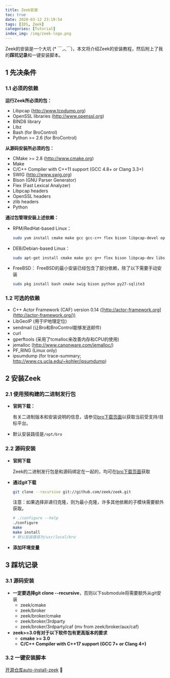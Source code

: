 ```yaml
---
title: Zeek安装
toc: true
date: 2020-03-12 23:19:54
tags: [IDS, Zeek]
categories: [Tutorial]
index_img: /img/zeek-logo.png
---
```


Zeek的安装是一个大坑  (* ￣︿￣)，本文将介绍Zeek的安装教程，然后附上了我的**踩坑记录**和一键安装脚本。

<!--more-->

## 1 先决条件

### 1.1 必须的依赖

**运行Zeek所必须的包：**

- Libpcap (http://www.tcpdump.org)
- OpenSSL libraries (http://www.openssl.org)
- BIND8 library
- Libz
- Bash (for BroControl)
- Python >= 2.6 (for BroControl)

**从源码安装所必须的包：**

- CMake >= 2.8 (http://www.cmake.org)
- Make
- C/C++ Compiler with C++11 support (GCC 4.8+ or Clang 3.3+)
- SWIG (http://www.swig.org)
- Bison (GNU Parser Generator)
- Flex (Fast Lexical Analyzer)
- Libpcap headers
- OpenSSL headers
- zlib headers
- Python

**通过包管理安装上述依赖：**

- RPM/RedHat-based Linux：

  ```bash
  sudo yum install cmake make gcc gcc-c++ flex bison libpcap-devel openssl-devel python-devel swig zlib-devel
  ```

- DEB/Debian-based Linux：

  ```Bash
  sudo apt-get install cmake make gcc g++ flex bison libpcap-dev libssl-dev python-dev swig zlib1g-dev
  ```

- FreeBSD： FreeBSD的最小安装已经包含了部分依赖，除了以下需要手动安装

  ```bash
  sudo pkg install bash cmake swig bison python py27-sqlite3
  ```

### 1.2 可选的依赖

- C++ Actor Framework (CAF) version 0.14 ([http://actor-framework.org](http://actor-framework.org/))
- LibGeoIP (用于IP地理定位)
- sendmail (让Bro和BroControl能够发送邮件)
- curl
- gperftools (采用了tcmalloc来改善内存和CPU的使用)
- jemalloc (http://www.canonware.com/jemalloc/)
- PF_RING (Linux only)
- ipsumdump (for trace-summary; http://www.cs.ucla.edu/~kohler/ipsumdump)

## 2 安装Zeek

### 2.1 使用预构建的二进制发行包

- **官网下载：**

  有关二进制版本和安装说明的信息，请参见[bro下载页面](https://www.bro.org/download/index.html)以获取当前受支持/目标平台。

- 默认安装路径是`/opt/bro`

### 2.2 源码安装

- **官网下载**

  Zeek的二进制发行包是和源码绑定在一起的，均可在[bro下载页面](https://www.bro.org/download/index.html)获取

- **通过git下载**

  ```bash
  git clone --recursive git://github.com/zeek/zeek.git
  ```

  注意：如果选择非递归克隆，则为最小克隆，许多其他依赖的子模块需要额外获取。

  ```bash
  # ./configure --help 
  ./configure
  make
  make install
  # 默认安装路径为/usr/local/bro
  ```

- **添加环境变量**

## 3 踩坑记录

### 3.1 源码安装

- **一定要选择git clone --recursive**，否则以下submodule将需要额外从git安装
  - zeek/cmake
  - zeek/broker
  - zeek/broker/cmake
  - zeek/broker/3rdparty
  - zeek/broker/3rdparty/caf (mv from zeek/broker/aux/caf)
- **zeek>=3.0有对于以下软件包有更高版本的要求**
  - **cmake >= 3.0**
  - **C/C++ Compiler with C++17 support (GCC 7+ or Clang 4+)**

### 3.2 一键安装脚本

[开源仓库auto-install-zeek](https://github.com/QGrain/auto-install-zeek) :rainbow: